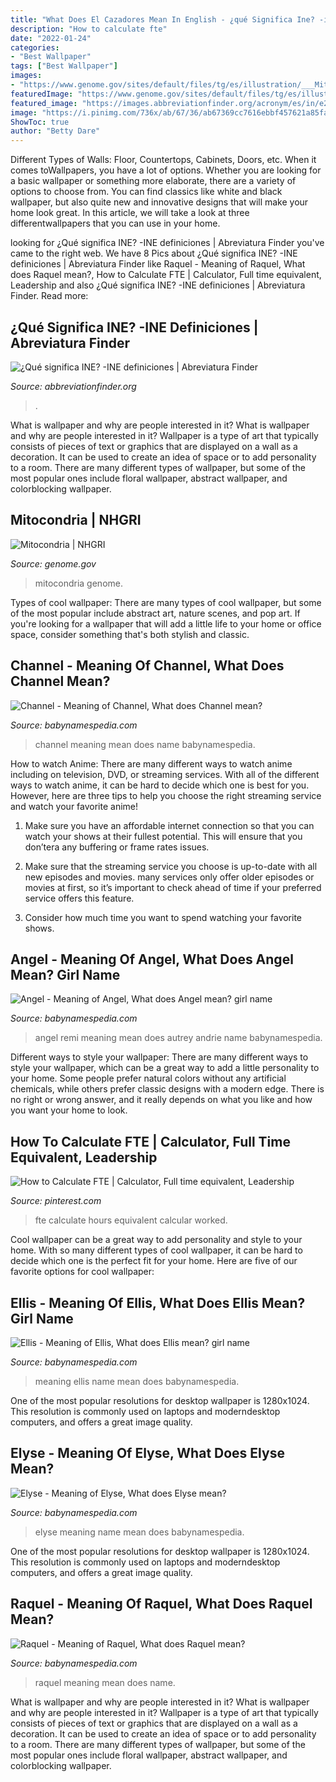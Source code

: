 ```yaml
---
title: "What Does El Cazadores Mean In English - ¿qué Significa Ine? -ine Definiciones"
description: "How to calculate fte"
date: "2022-01-24"
categories:
- "Best Wallpaper"
tags: ["Best Wallpaper"]
images:
- "https://www.genome.gov/sites/default/files/tg/es/illustration/___Mitocondria.jpg"
featuredImage: "https://www.genome.gov/sites/default/files/tg/es/illustration/___Mitocondria.jpg"
featured_image: "https://images.abbreviationfinder.org/acronym/es/in/e2/ine.png"
image: "https://i.pinimg.com/736x/ab/67/36/ab67369cc7616ebbf457621a85fa6a3e.jpg"
ShowToc: true
author: "Betty Dare"
---
```



Different Types of Walls: Floor, Countertops, Cabinets, Doors, etc.
When it comes toWallpapers, you have a lot of options. Whether you are looking for a basic wallpaper or something more elaborate, there are a variety of options to choose from. You can find classics like white and black wallpaper, but also quite new and innovative designs that will make your home look great. In this article, we will take a look at three differentwallpapers that you can use in your home.

	

		
looking for ¿Qué significa INE? -INE definiciones | Abreviatura Finder you've came to the right web. We have 8 Pics about ¿Qué significa INE? -INE definiciones | Abreviatura Finder like Raquel - Meaning of Raquel, What does Raquel mean?, How to Calculate FTE | Calculator, Full time equivalent, Leadership and also ¿Qué significa INE? -INE definiciones | Abreviatura Finder. Read more:
		
    
## ¿Qué Significa INE? -INE Definiciones | Abreviatura Finder

<img loading=lazy src="https://images.abbreviationfinder.org/acronym/es/in/e2/ine.png" onerror="this.onerror=null;this.src='https://tse1.mm.bing.net/th?id=OIP.4c-fAuymlJm9vufYJZzdmQHaD3&amp;pid=15.1';" alt="¿Qué significa INE? -INE definiciones | Abreviatura Finder">

_Source: abbreviationfinder.org_

>. 

	

What is wallpaper and why are people interested in it?
What is wallpaper and why are people interested in it?
Wallpaper is a type of art that typically consists of pieces of text or graphics that are displayed on a wall as a decoration. It can be used to create an idea of space or to add personality to a room. There are many different types of wallpaper, but some of the most popular ones include floral wallpaper, abstract wallpaper, and colorblocking wallpaper.

    
## Mitocondria | NHGRI

<img loading=lazy src="https://www.genome.gov/sites/default/files/tg/es/illustration/___Mitocondria.jpg" onerror="this.onerror=null;this.src='https://tse4.mm.bing.net/th?id=OIP.eirjZVFGBRqRRWtX0EdivQHaED&amp;pid=15.1';" alt="Mitocondria | NHGRI">

_Source: genome.gov_

>mitocondria genome. 

	

Types of cool wallpaper:
There are many types of cool wallpaper, but some of the most popular include abstract art, nature scenes, and pop art. If you're looking for a wallpaper that will add a little life to your home or office space, consider something that's both stylish and classic.

    
## Channel - Meaning Of Channel, What Does Channel Mean?

<img loading=lazy src="http://www.babynamespedia.com/a/wc/meaning/C/Ch/Channel.F.jpg" onerror="this.onerror=null;this.src='https://tse1.mm.bing.net/th?id=OIP.n57DtXJYSlnKdQRgdElCJwHaD4&amp;pid=15.1';" alt="Channel - Meaning of Channel, What does Channel mean?">

_Source: babynamespedia.com_

>channel meaning mean does name babynamespedia. 

	

How to watch Anime: There are many different ways to watch anime including on television, DVD, or streaming services.
With all of the different ways to watch anime, it can be hard to decide which one is best for you. However, here are three tips to help you choose the right streaming service and watch your favorite anime!
1. Make sure you have an affordable internet connection so that you can watch your shows at their fullest potential. This will ensure that you don’tera any buffering or frame rates issues.

2. Make sure that the streaming service you choose is up-to-date with all new episodes and movies. many services only offer older episodes or movies at first, so it’s important to check ahead of time if your preferred service offers this feature.

3. Consider how much time you want to spend watching your favorite shows.

    
## Angel - Meaning Of Angel, What Does Angel Mean? Girl Name

<img loading=lazy src="http://www.babynamespedia.com/a/wc/meaning/A/An/Angel.F.jpg" onerror="this.onerror=null;this.src='https://tse4.mm.bing.net/th?id=OIP.QDLjBe1w7v4G5KgWbQGG_gHaD4&amp;pid=15.1';" alt="Angel - Meaning of Angel, What does Angel mean? girl name">

_Source: babynamespedia.com_

>angel remi meaning mean does autrey andrie name babynamespedia. 

	

Different ways to style your wallpaper:
There are many different ways to style your wallpaper, which can be a great way to add a little personality to your home. Some people prefer natural colors without any artificial chemicals, while others prefer classic designs with a modern edge. There is no right or wrong answer, and it really depends on what you like and how you want your home to look.

    
## How To Calculate FTE | Calculator, Full Time Equivalent, Leadership

<img loading=lazy src="https://i.pinimg.com/736x/ab/67/36/ab67369cc7616ebbf457621a85fa6a3e.jpg" onerror="this.onerror=null;this.src='https://tse2.mm.bing.net/th?id=OIP.-MXQeH2b9pkOmmPevngqsQHaFj&amp;pid=15.1';" alt="How to Calculate FTE | Calculator, Full time equivalent, Leadership">

_Source: pinterest.com_

>fte calculate hours equivalent calcular worked. 

	

Cool wallpaper can be a great way to add personality and style to your home. With so many different types of cool wallpaper, it can be hard to decide which one is the perfect fit for your home. Here are five of our favorite options for cool wallpaper: 

    
## Ellis - Meaning Of Ellis, What Does Ellis Mean? Girl Name

<img loading=lazy src="http://www.babynamespedia.com/a/wc/meaning/E/El/Ellis.F.jpg" onerror="this.onerror=null;this.src='https://tse1.mm.bing.net/th?id=OIP.eB1_28zbJmjRWCl4nAq9KgHaD4&amp;pid=15.1';" alt="Ellis - Meaning of Ellis, What does Ellis mean? girl name">

_Source: babynamespedia.com_

>meaning ellis name mean does babynamespedia. 

	

One of the most popular resolutions for desktop wallpaper is 1280x1024. This resolution is commonly used on laptops and moderndesktop computers, and offers a great image quality.

    
## Elyse - Meaning Of Elyse, What Does Elyse Mean?

<img loading=lazy src="http://www.babynamespedia.com/a/wc/meaning/E/El/Elyse.F.jpg" onerror="this.onerror=null;this.src='https://tse3.mm.bing.net/th?id=OIP.3zpBQipjBCxWLN2qk8v6lgHaD4&amp;pid=15.1';" alt="Elyse - Meaning of Elyse, What does Elyse mean?">

_Source: babynamespedia.com_

>elyse meaning name mean does babynamespedia. 

	

One of the most popular resolutions for desktop wallpaper is 1280x1024. This resolution is commonly used on laptops and moderndesktop computers, and offers a great image quality.

    
## Raquel - Meaning Of Raquel, What Does Raquel Mean?

<img loading=lazy src="https://www.babynamespedia.com/a/wc/meaning/R/Ra/Raquel.F.jpg" onerror="this.onerror=null;this.src='https://tse2.mm.bing.net/th?id=OIP.MEwUEJ3K3TMfMeIjNS0PagHaD4&amp;pid=15.1';" alt="Raquel - Meaning of Raquel, What does Raquel mean?">

_Source: babynamespedia.com_

>raquel meaning mean does name. 

	

What is wallpaper and why are people interested in it?
What is wallpaper and why are people interested in it?
Wallpaper is a type of art that typically consists of pieces of text or graphics that are displayed on a wall as a decoration. It can be used to create an idea of space or to add personality to a room. There are many different types of wallpaper, but some of the most popular ones include floral wallpaper, abstract wallpaper, and colorblocking wallpaper.

